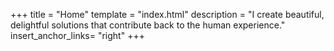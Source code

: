 +++
title = "Home"
template = "index.html"
description = "I create beautiful, delightful solutions that contribute back to the human experience."
insert_anchor_links= "right"
+++
